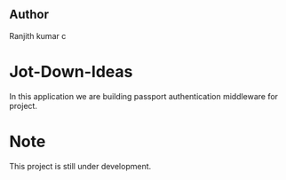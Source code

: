 ## Author
Ranjith kumar c
# Jot-Down-Ideas
In this application we are building passport authentication middleware for project. 
# Note
This project is still under development.
